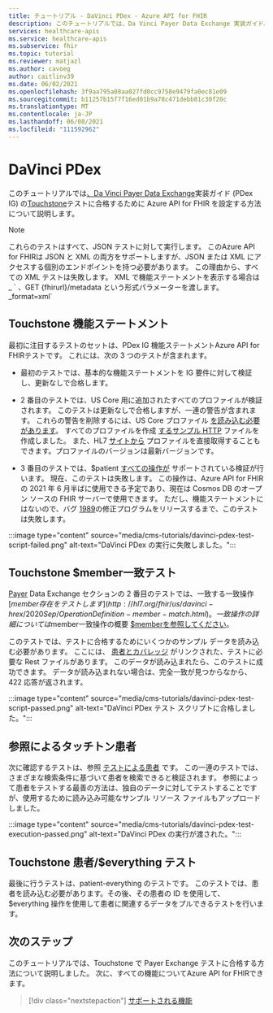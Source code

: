 ```yaml
---
title: チュートリアル - DaVinci PDex - Azure API for FHIR
description: このチュートリアルでは、Da Vinci Payer Data Exchange 実装ガイドAzure API for FHIRテストに合格する方法を設定する方法について説明します。
services: healthcare-apis
ms.service: healthcare-apis
ms.subservice: fhir
ms.topic: tutorial
ms.reviewer: matjazl
ms.author: cavoeg
author: caitlinv39
ms.date: 06/02/2021
ms.openlocfilehash: 3f9aa795a08aa027fd0cc9758e9479fa0ec81e09
ms.sourcegitcommit: b11257b15f7f16ed01b9a78c471debb81c30f20c
ms.translationtype: MT
ms.contentlocale: ja-JP
ms.lasthandoff: 06/08/2021
ms.locfileid: "111592962"
---
```

# <a name="davinci-pdex"></a>DaVinci PDex

このチュートリアルでは[、Da Vinci Payer Data Exchange](http://hl7.org/fhir/us/davinci-pdex/toc.html)実装ガイド (PDex IG) の[Touchstone](https://touchstone.aegis.net/touchstone/)テストに合格するために Azure API for FHIR を設定する方法について説明します。

> [!NOTE]
> これらのテストはすべて、JSON テストに対して実行します。 このAzure API for FHIRは JSON と XML の両方をサポートしますが、JSON または XML にアクセスする個別のエンドポイントを持つ必要があります。 この理由から、すべての XML テストは失敗します。 XML で機能ステートメントを表示する場合は \_ \` 、GET {fhirurl}/metadata という形式パラメーターを渡します。 \_format=xml\`

## <a name="touchstone-capability-statement"></a>Touchstone 機能ステートメント

最初に注目するテストのセットは、PDex IG 機能ステートメントAzure API for FHIRテストです。 これには、次の 3 つのテストが含まれます。

* 最初のテストでは、基本的な機能ステートメントを IG 要件に対して検証し、更新なしで合格します。

* 2 番目のテストでは、US Core 用に追加されたすべてのプロファイルが検証されます。 このテストは更新なしで合格しますが、一連の警告が含まれます。 これらの警告を削除するには、US Core プロファイル [を読み込む必要があります](validation-against-profiles.md)。 すべてのプロファイルを作成 [するサンプル HTTP](https://github.com/microsoft/fhir-server/blob/main/docs/rest/PayerDataExchange/USCore.http) ファイルを作成しました。 また、HL7 [サイトから](http://hl7.org/fhir/us/core/STU3.1.1/profiles.html#profiles) プロファイルを直接取得することもできます。プロファイルのバージョンは最新バージョンです。

* 3 番目のテストでは、$patient [すべての操作が](patient-everything.md) サポートされている検証が行います。 現在、このテストは失敗します。 この操作は、Azure API for FHIR の 2021 年 6 月半ばに使用できる予定であり、現在は Cosmos DB のオープン ソースの FHIR サーバーで使用できます。 ただし、機能ステートメントにはないので、バグ [1989](https://github.com/microsoft/fhir-server/issues/1989)の修正プログラムをリリースするまで、このテストは失敗します。 

 
:::image type="content" source="media/cms-tutorials/davinci-pdex-test-script-failed.png" alt-text="DaVinci PDex の実行に失敗しました。":::

## <a name="touchstone-member-match-test"></a>Touchstone $member一致テスト

[Payer](https://touchstone.aegis.net/touchstone/testdefinitions?selectedTestGrp=/FHIRSandbox/DaVinci/FHIR4-0-1-Test/PDEX/PayerExchange/01-Member-Match&activeOnly=false&contentEntry=TEST_SCRIPTS) Data Exchange セクションの 2 番目のテストでは、一致する一致操作[$member存在をテストします](http://hl7.org/fhir/us/davinci-hrex/2020Sep/OperationDefinition-member-match.html)。 一致操作の詳細については$member一致操作の概要 [$memberを参照してください](tutorial-member-match.md)。

このテストでは、テストに合格するためにいくつかのサンプル データを読み込む必要があります。 ここには、 [患者とカバレッジ](https://github.com/microsoft/fhir-server/blob/main/docs/rest/PayerDataExchange/membermatch.http) がリンクされた、テストに必要な Rest ファイルがあります。 このデータが読み込まれたら、このテストに成功できます。 データが読み込まれない場合は、完全一致が見つからなから、422 応答が返されます。

:::image type="content" source="media/cms-tutorials/davinci-pdex-test-script-passed.png" alt-text="DaVinci PDex テスト スクリプトに合格しました。":::

## <a name="touchstone-patient-by-reference"></a>参照によるタッチトン患者

次に確認するテストは、参照 [テストによる患者](https://touchstone.aegis.net/touchstone/testdefinitions?selectedTestGrp=/FHIRSandbox/DaVinci/FHIR4-0-1-Test/PDEX/PayerExchange/02-PatientByReference&activeOnly=false&contentEntry=TEST_SCRIPTS) です。 この一連のテストでは、さまざまな検索条件に基づいて患者を検索できると検証されます。 参照によって患者をテストする最善の方法は、独自のデータに対してテストすることですが、使用するために[](https://github.com/microsoft/fhir-server/blob/main/docs/rest/PayerDataExchange/PDex_Sample_Data.http)読み込み可能なサンプル リソース ファイルもアップロードしました。

:::image type="content" source="media/cms-tutorials/davinci-pdex-test-execution-passed.png" alt-text="DaVinci PDex の実行が渡された。":::

## <a name="touchstone-patienteverything-test"></a>Touchstone 患者/$everything テスト

最後に行うテストは、patient-everything のテストです。 このテストでは、患者を読み込む必要があります。その後、その患者の ID を使用して、$everything 操作を使用して患者に関連するデータをプルできるテストを行います。

## <a name="next-steps"></a>次のステップ

このチュートリアルでは、Touchstone で Payer Exchange テストに合格する方法について説明しました。 次に、すべての機能についてAzure API for FHIRできます。

>[!div class="nextstepaction"]
>[サポートされる機能](fhir-features-supported.md)  